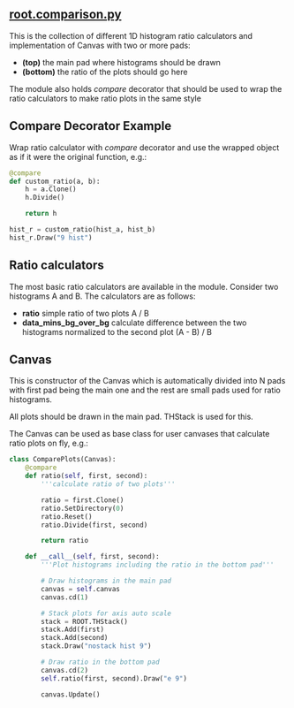 ## [root.comparison.py](https://github.com/ksamdev/exo_plots/blob/master/root/comparison.py)

This is the collection of different 1D histogram ratio calculators and
implementation of Canvas with two or more pads:

* **(top)** the main  pad where histograms should be drawn
* **(bottom)** the ratio of the plots should go here

The module also holds _compare_ decorator that should be used to wrap the
ratio calculators to make ratio plots in the same style

## Compare Decorator Example

Wrap ratio calculator with _compare_ decorator and use the wrapped object
as if it were the original function, e.g.:

```python
@compare
def custom_ratio(a, b):
    h = a.Clone()
    h.Divide()

    return h

hist_r = custom_ratio(hist_a, hist_b)
hist_r.Draw("9 hist")
```

## Ratio calculators

The most basic ratio calculators are available in the module. Consider two
histograms A and B. The calculators are as follows:

* **ratio** simple ratio of two plots A / B
* **data_mins_bg_over_bg** calculate difference between the two histograms
normalized to the second plot (A - B) / B

## Canvas

This is constructor of the Canvas which is automatically divided into N pads
with first pad being the main one and the rest are small pads used for ratio
histograms.

All plots should be drawn in the main pad. THStack is used for this.

The Canvas can be used as base class for user canvases that calculate ratio
plots on fly, e.g.:

```python
class ComparePlots(Canvas):                                                                  
    @compare                                                                                 
    def ratio(self, first, second):                                                          
        '''calculate ratio of two plots'''

        ratio = first.Clone()                                                                
        ratio.SetDirectory(0)                                                                
        ratio.Reset()                                                                        
        ratio.Divide(first, second)                                                          

        return ratio                                                                         

    def __call__(self, first, second):                                                       
        '''Plot histograms including the ratio in the bottom pad'''

        # Draw histograms in the main pad
        canvas = self.canvas                                                                 
        canvas.cd(1)

        # Stack plots for axis auto scale
        stack = ROOT.THStack()                                                               
        stack.Add(first)                                                                     
        stack.Add(second)                                                                    
        stack.Draw("nostack hist 9")                                                         

        # Draw ratio in the bottom pad
        canvas.cd(2)                                                                         
        self.ratio(first, second).Draw("e 9")

        canvas.Update()                                                                      
```
